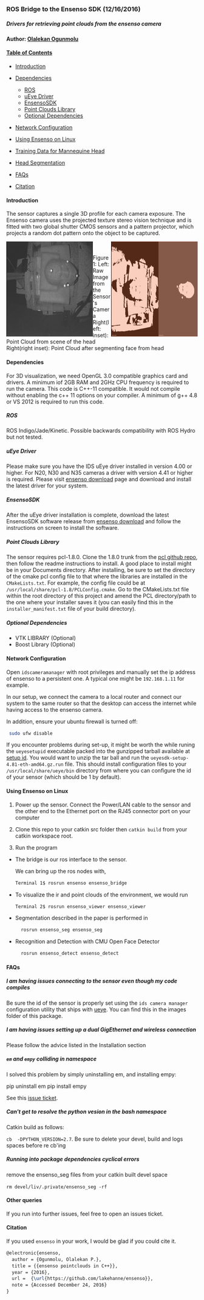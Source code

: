 
### ROS Bridge to the Ensenso SDK (12/16/2016)

##### Drivers for retrieving point clouds from the ensenso camera

#### Author: [Olalekan Ogunmolu](http://twitter.com/patmeansnoble)

#### [Table of Contents](#table-of-contents)
- [Introduction](#introduction)
- [Dependencies](#dependencies)
  - [ROS](#ros)
  - [uEye Driver](#ueye-driver)
  - [EnsensoSDK](#ensensosdk)
  - [Point Clouds Library](#point-clouds-library)
  - [Optional Dependencies](#optional-dependencies)

- [Network Configuration](#network-configuration)
- [Using Ensenso on Linux](#using-ensenso-on-linux)
- [Training Data for Mannequine Head](#training-data-for-manikin)
- [Head Segmentation](#head-seg)
- [FAQs](#faqs)
- [Citation](#citation)

#### Introduction
The sensor captures a single 3D profile for each camera exposure. The Ensenso camera uses the projected texture stereo vision technique and is fitted with two global shutter CMOS sensors and a pattern projector, which projects a random dot pattern onto the object to be captured.

<div class="fig figcenter fighighlight">
  <img src="/ensenso/images/0001_gray.png" height="250" width="45%" align="left" style="border-left: 1px solid black;">
  <img src="/ensenso/images/fancy2.png" height="250" width="45%" align="right" style="border-left: 1px solid black;">
  </br>
  <div class="figcaption" align="middle">
  </div>
</div>
<br>
  Figure 1: Left: Raw Image from the Sensor's Camera<br>
  Right(left: inset): Point Cloud from scene of the head &nbsp; <br>
    Right(right inset): Point Cloud after segmenting face from head

#### Dependencies

For 3D visualization, we need OpenGL 3.0 compatible graphics card and drivers. A minimum iof 2GB RAM and 2GHz CPU frequency is required to run the camera. This code is C++-11 compatible. It would not compile without enabling the c++ 11 options on your compiler. A minimum of g++ 4.8 or VS 2012 is required to run this code.

##### ROS

 ROS Indigo/Jade/Kinetic. Possible backwards compatibility with ROS Hydro but not tested.

##### uEye Driver

  Please make sure you have the IDS uEye driver installed in version 4.00 or higher. For N20, N30 and N35 cameras a driver with version 4.41 or higher is required. Please visit [ensenso download](https://www.ensenso.com/download) page and download and install the latest driver for your system.

##### EnsensoSDK

  After the uEye driver installation is complete, download the latest EnsensoSDK software release from [ensenso download](https://www.ensenso.com/download) and follow the instructions on screen to install the software.

#####   Point Clouds Library

  The sensor requires pcl-1.8.0.  Clone the 1.8.0 trunk from the [pcl github repo](https://github.com/PointCloudLibrary/pcl/tree/pcl-1.8.0), then follow the readme instructions to install. A good place to install might be in your Documents directory. After installing, be sure to set the directory of the cmake pcl config file to that where the libraries are installed in the `CMakeLists.txt`. For example, the config file could be at `/usr/local/share/pcl-1.8/PCLConfig.cmake`. Go to the CMakeLists.txt file within the root directory of this project and amend the PCL directory/path to the one where your installer saves it (you can easily find this in the `installer_manifest.txt` file of your build directory).

##### Optional Dependencies

  *	 VTK LIBRARY (Optional)
  *	 Boost Library (Optional)

#### Network Configuration

Open `idscameramanager` with root privileges and manually set the ip address of ensenso to a persistent one. A typical one might be `192.168.1.11` for example.

In our setup, we connect the camera to a local router and connect our system to the same router so that the desktop can access the internet while having access to the ensenso camera.

In addition, ensure your ubuntu firewall is turned off:

```bash
 sudo ufw disable
```

If you encounter problems during set-up, it might be worth the while runing the `ueyesetupid` executable packed into the gunzipped tarball available at [setup id](http://ecs.utdallas.edu/~opo140030/sensors/uEye-Linux-4.81-64-bit.tgz). You would want to unzip the tar ball and run the `ueyesdk-setup-4.81-eth-amd64.gz.run` file. This should install configuration files to your `/usr/local/share/ueye/bin` directory from where you can configure the id of your sensor (which should be 1 by default).

#### Using Ensenso on Linux

1.	Power up the sensor. Connect the Power/LAN cable to the sensor and the other end to the Ethernet port on the RJ45 connector port on your computer

2. Clone this repo to your catkin src folder then `catkin build` from your catkin workspace root.

3. Run the program

- The bridge is our ros interface to the sensor.

  We can bring up the ros nodes with,

  ```bash
  Terminal 1$ rosrun ensenso ensenso_bridge
  ```

- To visualize the ir and point clouds of the environment, we would run

  ```bash
  Terminal 2$ rosrun ensenso_viewer ensenso_viewer
  ```

- Segmentation described in the paper is performed in

  ```bash
    rosrun ensenso_seg ensenso_seg
  ```

- Recognition and Detection with CMU Open Face Detector

  ```bash
    rosrun ensenso_detect ensenso_detect
  ```

#### FAQs

##### I am having issues connecting to the sensor even though my code compiles

Be sure the id of the sensor is properly set using the `ids camera manager` configuration utility that ships with [ueye](http://ecs.utdallas.edu/~opo140030/sensors/uEye-Linux-4.81-64-bit.tgz). You can find this in the images folder of this package.

##### I am having issues setting up a dual GigEthernet and wireless connection

Please follow the advice listed in the Installation section

##### `em` and `empy` colliding in namespace

I solved this problem by simply uninstalling em, and installing empy:

pip uninstall em
pip install empy

See this [issue ticket](https://github.com/ros/genmsg/issues/63).

##### Can't get to resolve the python vesion in the bash namespace

Catkin build as follows:

`cb  -DPYTHON_VERSION=2.7`. Be sure to delete your devel, build and logs spaces before re cb'ing

##### Running into package dependencies cyclical errors

remove the ensenso_seg files from your catkin built devel space

`rm devel/liv/.private/ensenso_seg -rf`

#### Other queries

If you run into further issues, feel free to open an issues ticket.

#### Citation

If you used `ensenso` in your work, I would be glad if you could cite it.

```tex
@electronic{ensenso,
  author = {Ogunmolu, Olalekan P.},
  title = {{ensenso pointclouds in C++}},
  year = {2016},
  url =  {\url{https://github.com/lakehanne/ensenso}},
  note = {Accessed December 24, 2016}
}
```
